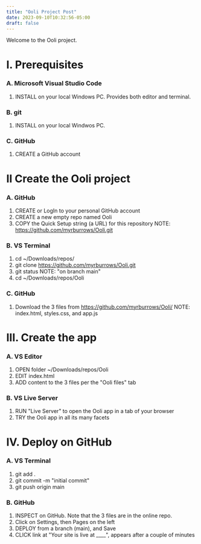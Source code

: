 ```yaml
---
title: "Ooli Project Post"
date: 2023-09-10T10:32:56-05:00
draft: false
---
```

Welcome to the Ooli project.
<!--more-->
# I.  Prerequisites
### A.  Microsoft Visual Studio Code 
 1.  INSTALL on your local Windows PC.  Provides both editor and terminal.
### B.  git
 1.  INSTALL on your local Windwos PC.
### C.  GitHub
 1.  CREATE a GitHub account

   
# II Create the Ooli project
### A. GitHub
 1. CREATE or LogIn to your personal GitHub account
 2. CREATE a new empty repo named Ooli
 3. COPY the Quick Setup string (a URL) for this repository
  NOTE: https://github.com/myrburrows/Ooli.git
### B. VS Terminal
 1. cd ~/Downloads/repos/
 2. git clone https://github.com/myrburrows/Ooli.git
 3. git status
  NOTE: "on branch main"
 4. cd ~/Downloads/repos/Ooli
### C. GitHub
 1. Download the 3 files from https://github.com/myrburrows/Ooli/
  NOTE: index.html, styles.css, and app.js
  
# III. Create the app
### A. VS Editor
 1. OPEN  folder ~/Downloads/repos/Ooli
 2. EDIT index.html
 3. ADD content to the 3 files per the "Ooli files" tab
 ### B. VS Live Server
 1. RUN "Live Server" to open the Ooli app in a tab of your browser
 2. TRY the Ooli app in all its many facets
  
# IV. Deploy on GitHub
### A. VS Terminal
 1. git add .
 2. git commit -m "initial commit"
 3. git push origin main
### B. GitHub
 1. INSPECT on GitHub.  Note that the 3 files are in the online repo.
 2. Click on Settings, then Pages on the left
 3. DEPLOY from a branch (main), and Save
 4. CLICK link at "Your site is live at ____", appears after a couple of minutes